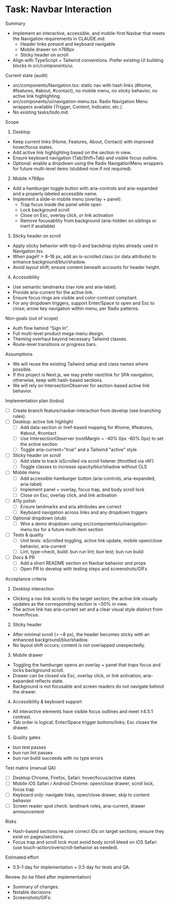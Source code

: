 # Task: Navbar Interaction

Summary
- Implement an interactive, accessible, and mobile-first Navbar that meets the Navigation requirements in CLAUDE.md:
  - Header links present and keyboard navigable
  - Mobile drawer on ≤768px
  - Sticky header on scroll
- Align with TypeScript + Tailwind conventions. Prefer existing UI building blocks in src/components/ui.

Current state (audit)
- src/components/Navigation.tsx: static nav with hash links (#home, #features, #about, #contact), no mobile menu, no sticky behavior, no active link highlighting.
- src/components/ui/navigation-menu.tsx: Radix Navigation Menu wrappers available (Trigger, Content, Indicator, etc.).
- No existing tasks/todo.md.

Scope
1) Desktop
- Keep current links (Home, Features, About, Contact) with improved hover/focus states.
- Add active link highlighting based on the section in view.
- Ensure keyboard navigation (Tab/Shift+Tab) and visible focus outline.
- Optional: enable a dropdown using the Radix NavigationMenu wrappers for future multi-level items (stubbed now if not required).

2) Mobile ≤768px
- Add a hamburger toggle button with aria-controls and aria-expanded and a properly labeled accessible name.
- Implement a slide-in mobile menu (overlay + panel):
  - Trap focus inside the panel while open
  - Lock background scroll
  - Close on Esc, overlay click, or link activation
  - Remove focusability from background (aria-hidden on siblings or inert if available)

3) Sticky header on scroll
- Apply sticky behavior with top-0 and backdrop styles already used in Navigation.tsx.
- When pageY > 8–16 px, add an is-scrolled class (or data attribute) to enhance background/blur/shadow.
- Avoid layout shift; ensure content beneath accounts for header height.

4) Accessibility
- Use semantic landmarks (nav role and aria-label).
- Provide aria-current for the active link.
- Ensure focus rings are visible and color-contrast compliant.
- For any dropdown triggers, support Enter/Space to open and Esc to close; arrow key navigation within menu, per Radix patterns.

Non-goals (out of scope)
- Auth flow behind “Sign In”.
- Full multi-level product mega-menu design.
- Theming overhaul beyond necessary Tailwind classes.
- Route-level transitions or progress bars.

Assumptions
- We will reuse the existing Tailwind setup and class names where possible.
- If this project is Next.js, we may prefer next/link for SPA navigation; otherwise, keep <a> with hash-based sections.
- We will rely on IntersectionObserver for section-based active link behavior.

Implementation plan (todos)
- [ ] Create branch feature/navbar-interaction from develop (see branching rules).
- [ ] Desktop: active link highlight
  - [ ] Add data-section or href-based mapping for #home, #features, #about, #contact
  - [ ] Use IntersectionObserver (rootMargin ~ -40% 0px -60% 0px) to set the active section
  - [ ] Toggle aria-current="true" and a Tailwind "active" style
- [ ] Sticky header on scroll
  - [ ] Add state to track isScrolled via scroll listener (throttled via rAF)
  - [ ] Toggle classes to increase opacity/blur/shadow without CLS
- [ ] Mobile menu
  - [ ] Add accessible hamburger button (aria-controls, aria-expanded, aria-label)
  - [ ] Implement panel + overlay, focus trap, and body scroll lock
  - [ ] Close on Esc, overlay click, and link activation
- [ ] A11y polish
  - [ ] Ensure landmarks and aria attributes are correct
  - [ ] Keyboard navigation across links and any dropdown triggers
- [ ] Optional dropdown (stub)
  - [ ] Wire a demo dropdown using src/components/ui/navigation-menu.tsx for a future multi-item section
- [ ] Tests & quality
  - [ ] Unit tests: isScrolled toggling, active link update, mobile open/close behavior, aria-current
  - [ ] Lint, type-check, build: bun run lint; bun test; bun run build
- [ ] Docs & PR
  - [ ] Add a short README section on Navbar behavior and props
  - [ ] Open PR to develop with testing steps and screenshots/GIFs

Acceptance criteria
1. Desktop interaction
- Clicking a nav link scrolls to the target section; the active link visually updates as the corresponding section is ~50% in view.
- The active link has aria-current set and a clear visual style distinct from hover/focus.
2. Sticky header
- After minimal scroll (> ~8 px), the header becomes sticky with an enhanced background/blur/shadow.
- No layout shift occurs; content is not overlapped unexpectedly.
3. Mobile drawer
- Toggling the hamburger opens an overlay + panel that traps focus and locks background scroll.
- Drawer can be closed via Esc, overlay click, or link activation; aria-expanded reflects state.
- Background is not focusable and screen readers do not navigate behind the drawer.
4. Accessibility & keyboard support
- All interactive elements have visible focus outlines and meet ≥4.5:1 contrast.
- Tab order is logical; Enter/Space trigger buttons/links; Esc closes the drawer.
5. Quality gates
- bun test passes
- bun run lint passes
- bun run build succeeds with no type errors

Test matrix (manual QA)
- [ ] Desktop Chrome, Firefox, Safari: hover/focus/active states
- [ ] Mobile iOS Safari / Android Chrome: open/close drawer, scroll lock, focus trap
- [ ] Keyboard only: navigate links, open/close drawer, skip to content behavior
- [ ] Screen reader spot check: landmark roles, aria-current, drawer announcement

Risks
- Hash-based sections require correct IDs on target sections; ensure they exist on pages/sections.
- Focus trap and scroll lock must avoid body scroll bleed on iOS Safari (use touch-action/overscroll-behavior as needed).

Estimated effort
- 0.5–1 day for implementation + 0.5 day for tests and QA.

Review (to be filled after implementation)
- Summary of changes:
- Notable decisions:
- Screenshots/GIFs:

